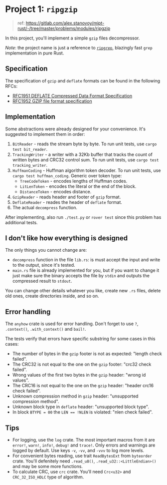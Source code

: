 # Project 1: `ripgzip`

> ref: https://gitlab.com/alex.stanovoy/mipt-rust/-/tree/master/problems/modules/ripgzip

In this project, you'll implement a simple `gzip` files decompressor.

_Note_: the project name is just a reference to [`ripgrep`](https://github.com/BurntSushi/ripgrep), blazingly fast `grep` implementation in pure Rust.

## Specification

The specification of `gzip` and `deflate` formats can be found in the following RFCs:

- [RFC1951 DEFLATE Compressed Data Format Specification](https://datatracker.ietf.org/doc/html/rfc1951)
- [RFC1952 GZIP file format specification](https://datatracker.ietf.org/doc/html/rfc1952)

## Implementation

Some abstractions were already designed for your convenience. It's suggested to implement them in order:

1. `BitReader` - reads the stream byte by byte. To run unit tests, use `cargo test bit_reader`.
2. `TrackingWriter` - a writer with a 32Kb buffer that tracks the count of written bytes and CRC32 control sum. To run unit tests, use `cargo test tracking_writer`.
3. `HuffmanCoding` - Huffman algorithm token decoder. To run unit tests, use `cargo test huffman_coding`. Generic over token type:
   - `TreeCodeToken` - encodes lengths of Huffman codes.
   - `LitLenToken` - encodes the literal or the end of the block.
   - `DistanceToken` - encodes distance.
4. `GzipReader` - reads header and footer of `gzip` format.
5. `DeflateReader` - reades the header of `deflate` format.
6. The actual `decompress` function.

After implementing, also run `./test.py` or `rover test` since this problem has additional tests.

## I don't like how everything is designed

The only things you cannot change are:

- `decompress` function in the file `lib.rs`: is must accept the input and write to the output, since it's tested.
- `main.rs` file is already implemented for you, but if you want to change it just make sure the binary accepts the file by `stdin` and outputs the compressed result to `stdout`.

You can change other details whatever you like, create new `.rs` files, delete old ones, create directories inside, and so on.

## Error handling

The `anyhow` crate is used for error handling. Don't forget to use `?`, `.context()`, `.with_context()` and `bail!`.

The tests verify that errors have specific substring for some cases in this cases:

- The number of bytes in the `gzip` footer is not as expected: "length check failed".
- The CRC32 is not equal to the one on the `gzip` footer: "crc32 check failed".
- Wrong values of the first two bytes in the `gzip` header: "wrong id values".
- The CRC16 is not equal to the one on the `gzip` header: "header crc16 check failed".
- Unknown compression method in `gzip` header: "unsupported compression method".
- Unknown block type in `deflate` header: "unsupported block type".
- In block `BTYPE = 00` the `LEN == !NLEN` is violated: "nlen check failed".

## Tips

- For logging, use the `log` crate. The most important macros from it are `error!`, `warn!`, `info!`, `debug!` and `trace!`. Only errors and warnings are logged by default. Use keys `-v`, `-vv`, and `-vvv` to log more levels.
- For convenient bytes reading, use trait `ReadBytesExt` from `byteorder` crate. You'll defenitely need `.read_u8()`, `.read_u32::<LittleEndian>()` and may be some more functions.
- To calculate CRC, use `crc` crate. You'll need `Crc<u32>` and `CRC_32_ISO_HDLC` type of algorithm.

